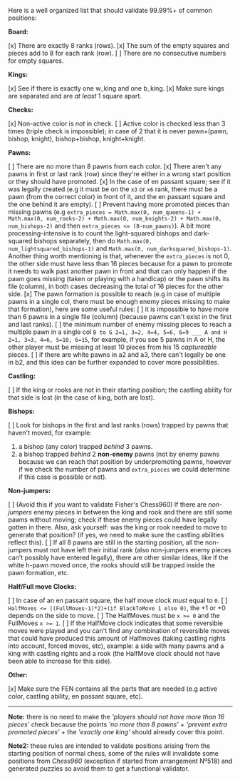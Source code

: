 Here is a well organized list that should validate 99.99%+ of common positions:

**Board:**

 [x] There are exactly 8 ranks (rows).
 [x] The sum of the empty squares and pieces add to 8 for each rank (row).
 [ ] There are no consecutive numbers for empty squares.

**Kings:**

 [x] See if there is exactly one w_king and one b_king.
 [x] Make sure kings are separated and are *at least* 1 square apart.

**Checks:**

 [x] Non-active color is _not_ in check.
 [ ] Active color is checked less than 3 times (triple check is impossible); in case of 2 that it is never pawn+(pawn, bishop, knight), bishop+bishop, knight+knight.

**Pawns:**

 [ ] There are no more than 8 pawns from each color.
 [x] There aren't any pawns in first or last rank (row) since they're either in a wrong start position or they should have promoted.
 [x] In the case of en passant square; see if it was legally created (e.g it must be on the `x3` or `x6` rank, there must be a pawn (from the correct color) in front of it, and the en passant square and the one behind it are empty).
 [ ] Prevent having more promoted pieces than missing pawns (e.g `extra_pieces = Math.max(0, num_queens-1) + Math.max(0, num_rooks-2) + Math.max(0, num_knights-2) + Math.max(0, num_bishops-2)` and then `extra_pieces <= (8-num_pawns)`). A bit more processing-intensive is to count the light-squared bishops and dark-squared bishops separately, then do `Math.max(0, num_lightsquared_bishops-1)` and `Math.max(0, num_darksquared_bishops-1)`. Another thing worth mentioning is that, whenever the `extra_pieces` is not 0, the other side must have less than 16 pieces because for a pawn to promote it needs to walk past another pawn in front and that can only happen if the pawn goes missing (taken or playing with a handicap) or the pawn shifts its file (column), in both cases decreasing the total of 16 pieces for the other side.
 [x] The pawn formation is possible to reach (e.g in case of multiple pawns in a single col, there must be enough enemy pieces missing to make that formation), here are some useful rules:
 [ ] it is impossible to have more than 6 pawns in a single file (column) (because pawns can't exist in the first and last ranks).
 [ ] the minimum number of enemy missing pieces to reach a multiple pawn in a single col `B to G 2=1, 3=2, 4=4, 5=6, 6=9 ___ A and H 2=1, 3=3, 4=6, 5=10, 6=15`, for example, if you see 5 pawns in A or H, the other player must be missing at least 10 pieces from his 15 *captureable* pieces.
 [ ] if there are white pawns in a2 and a3, there can't legally be one in b2, and this idea can be further expanded to cover more possibilities.

**Castling:**

 [ ] If the king or rooks are not in their starting position; the castling ability for that side is lost (in the case of king, both are lost).

**Bishops:**

 [ ] Look for bishops in the first and last ranks (rows) trapped by pawns that haven't moved, for example:
  1. a bishop (any color) trapped *behind* 3 pawns.
  2. a bishop trapped *behind* 2 **non-enemy** pawns (not by enemy pawns because we can reach that position by underpromoting pawns, however if we check the number of pawns and `extra_pieces` we could determine if this case is possible or not).

**Non-jumpers:**

 [ ] (Avoid this if you want to validate Fisher's Chess960) If there are *non-jumpers* enemy pieces in between the king and rook and there are still some pawns without moving; check if these enemy pieces could have legally gotten in there. Also, ask yourself: was the king or rook needed to move to generate that position? (if yes, we need to make sure the castling abilities reflect this).
 [ ] If all 8 pawns are still in the starting position, all the non-jumpers must not have left their initial rank (also non-jumpers enemy pieces can't possibly have entered legally), there are other similar ideas, like if the white h-pawn moved once, the rooks should still be trapped inside the pawn formation, etc.

**Half/Full move Clocks:**

 [ ] In case of an en passant square, the half move clock *must* equal to `0`.
 [ ] `HalfMoves <= ((FullMoves-1)*2)+(if BlackToMove 1 else 0)`, the +1 or +0 depends on the side to move.
 [ ] The HalfMoves must be `x >= 0` and the FullMoves `x >= 1`.
 [ ] If the HalfMove clock indicates that some reversible moves were played and you can't find any combination of reversible moves that could have produced this amount of Halfmoves (taking castling rights into account, forced moves, etc), example: a side with many pawns and a king with castling rights and a rook (the HalfMove clock should not have been able to increase for this side).

**Other:**

 [x] Make sure the FEN contains all the parts that are needed (e.g active color, castling ability, en passant square, etc).

----------


**Note:** there is no need to make the _'players should not have more than 16 pieces'_ check because the points _'no more than 8 pawns'_ + _'prevent extra promoted pieces'_ + the _'exactly one king'_ should already cover this point.

**Note2:** these rules are intended to validate positions arising from the starting position of normal chess, some of the rules will invalidate some positions from _Chess960_ (exception if started from arrangement Nº518) and generated puzzles so avoid them to get a functional validator.